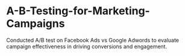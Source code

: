 # A-B-Testing-for-Marketing-Campaigns
Conducted A/B test on Facebook Ads vs Google Adwords to evaluate campaign effectiveness in driving conversions and engagement.

